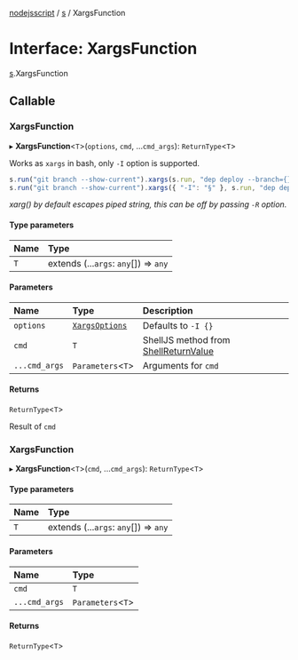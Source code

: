 [nodejsscript](../README.md) / [s](../modules/s.md) / XargsFunction

# Interface: XargsFunction

[s](../modules/s.md).XargsFunction

## Callable

### XargsFunction

▸ **XargsFunction**<`T`\>(`options`, `cmd`, ...`cmd_args`): `ReturnType`<`T`\>

Works as `xargs` in bash, only `-I` option is supported.
```js
s.run("git branch --show-current").xargs(s.run, "dep deploy --branch={}");
s.run("git branch --show-current").xargs({ "-I": "§" }, s.run, "dep deploy --branch=§");
```
*xarg() by default escapes piped string, this can be off by passing `-R` option.*

#### Type parameters

| Name | Type |
| :------ | :------ |
| `T` | extends (...`args`: `any`[]) => `any` |

#### Parameters

| Name | Type | Description |
| :------ | :------ | :------ |
| `options` | [`XargsOptions`](s.XargsOptions.md) | Defaults to `-I {}` |
| `cmd` | `T` | ShellJS method from [ShellReturnValue](s.ShellReturnValue.md) |
| `...cmd_args` | `Parameters`<`T`\> | Arguments for `cmd` |

#### Returns

`ReturnType`<`T`\>

Result of `cmd`

### XargsFunction

▸ **XargsFunction**<`T`\>(`cmd`, ...`cmd_args`): `ReturnType`<`T`\>

#### Type parameters

| Name | Type |
| :------ | :------ |
| `T` | extends (...`args`: `any`[]) => `any` |

#### Parameters

| Name | Type |
| :------ | :------ |
| `cmd` | `T` |
| `...cmd_args` | `Parameters`<`T`\> |

#### Returns

`ReturnType`<`T`\>
